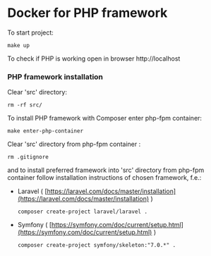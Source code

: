 # Docker for PHP framework

To start project:
```
make up
```

To check if PHP is working open in browser http://localhost

### PHP framework installation

Clear 'src' directory:
```
rm -rf src/
```

To install PHP framework with Composer enter php-fpm container:
```
make enter-php-container
```

Clear 'src' directory from php-fpm container :
```
rm .gitignore
```

and to install preferred framework into 'src' directory from php-fpm container follow installation instructions of chosen framework, f.e.: 
- Laravel ( [https://laravel.com/docs/master/installation](https://laravel.com/docs/master/installation) )
  ```
  composer create-project laravel/laravel .
  ```
- Symfony ( [https://symfony.com/doc/current/setup.html](https://symfony.com/doc/current/setup.html) )
  ```
  composer create-project symfony/skeleton:"7.0.*" .
  ```
